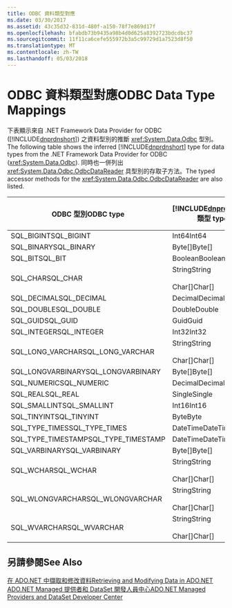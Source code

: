 ```yaml
---
title: ODBC 資料類型對應
ms.date: 03/30/2017
ms.assetid: 43c35d32-831d-480f-a150-78f7e869d17f
ms.openlocfilehash: bfabdb73b9435a98b4d0d625a8392723bdcdbc37
ms.sourcegitcommit: 11f11ca6cefe555972b3a5c99729d1a7523d8f50
ms.translationtype: MT
ms.contentlocale: zh-TW
ms.lasthandoff: 05/03/2018
---
```

# <a name="odbc-data-type-mappings"></a><span data-ttu-id="f128d-102">ODBC 資料類型對應</span><span class="sxs-lookup"><span data-stu-id="f128d-102">ODBC Data Type Mappings</span></span>
<span data-ttu-id="f128d-103">下表顯示來自 .NET Framework Data Provider for ODBC ([!INCLUDE[dnprdnshort](../../../../includes/dnprdnshort-md.md)]) 之資料型別的推斷 <xref:System.Data.Odbc> 型別。</span><span class="sxs-lookup"><span data-stu-id="f128d-103">The following table shows the inferred [!INCLUDE[dnprdnshort](../../../../includes/dnprdnshort-md.md)] type for data types from the .NET Framework Data Provider for ODBC (<xref:System.Data.Odbc>).</span></span> <span data-ttu-id="f128d-104">同時也一併列出 <xref:System.Data.Odbc.OdbcDataReader> 具型別的存取子方法。</span><span class="sxs-lookup"><span data-stu-id="f128d-104">The typed accessor methods for the <xref:System.Data.Odbc.OdbcDataReader> are also listed.</span></span>  
  
|<span data-ttu-id="f128d-105">ODBC 型別</span><span class="sxs-lookup"><span data-stu-id="f128d-105">ODBC type</span></span>|[!INCLUDE[dnprdnshort](../../../../includes/dnprdnshort-md.md)]<span data-ttu-id="f128d-106"> 類型</span><span class="sxs-lookup"><span data-stu-id="f128d-106"> type</span></span>|[!INCLUDE[dnprdnshort](../../../../includes/dnprdnshort-md.md)]<span data-ttu-id="f128d-107"> 具型別的存取子</span><span class="sxs-lookup"><span data-stu-id="f128d-107"> typed accessor</span></span>|  
|---------------|----------------------------------------------------------------------|--------------------------------------------------------------------------------|  
|<span data-ttu-id="f128d-108">SQL_BIGINT</span><span class="sxs-lookup"><span data-stu-id="f128d-108">SQL_BIGINT</span></span>|<span data-ttu-id="f128d-109">Int64</span><span class="sxs-lookup"><span data-stu-id="f128d-109">Int64</span></span>|<span data-ttu-id="f128d-110">GetInt64()</span><span class="sxs-lookup"><span data-stu-id="f128d-110">GetInt64()</span></span>|  
|<span data-ttu-id="f128d-111">SQL_BINARY</span><span class="sxs-lookup"><span data-stu-id="f128d-111">SQL_BINARY</span></span>|<span data-ttu-id="f128d-112">Byte[]</span><span class="sxs-lookup"><span data-stu-id="f128d-112">Byte[]</span></span>|<span data-ttu-id="f128d-113">GetBytes()</span><span class="sxs-lookup"><span data-stu-id="f128d-113">GetBytes()</span></span>|  
|<span data-ttu-id="f128d-114">SQL_BIT</span><span class="sxs-lookup"><span data-stu-id="f128d-114">SQL_BIT</span></span>|<span data-ttu-id="f128d-115">Boolean</span><span class="sxs-lookup"><span data-stu-id="f128d-115">Boolean</span></span>|<span data-ttu-id="f128d-116">GetBoolean()</span><span class="sxs-lookup"><span data-stu-id="f128d-116">GetBoolean()</span></span>|  
|<span data-ttu-id="f128d-117">SQL_CHAR</span><span class="sxs-lookup"><span data-stu-id="f128d-117">SQL_CHAR</span></span>|<span data-ttu-id="f128d-118">String</span><span class="sxs-lookup"><span data-stu-id="f128d-118">String</span></span><br /><br /> <span data-ttu-id="f128d-119">Char[]</span><span class="sxs-lookup"><span data-stu-id="f128d-119">Char[]</span></span>|<span data-ttu-id="f128d-120">GetString()</span><span class="sxs-lookup"><span data-stu-id="f128d-120">GetString()</span></span><br /><br /> <span data-ttu-id="f128d-121">GetChars()</span><span class="sxs-lookup"><span data-stu-id="f128d-121">GetChars()</span></span>|  
|<span data-ttu-id="f128d-122">SQL_DECIMAL</span><span class="sxs-lookup"><span data-stu-id="f128d-122">SQL_DECIMAL</span></span>|<span data-ttu-id="f128d-123">Decimal</span><span class="sxs-lookup"><span data-stu-id="f128d-123">Decimal</span></span>|<span data-ttu-id="f128d-124">GetDecimal()</span><span class="sxs-lookup"><span data-stu-id="f128d-124">GetDecimal()</span></span>|  
|<span data-ttu-id="f128d-125">SQL_DOUBLE</span><span class="sxs-lookup"><span data-stu-id="f128d-125">SQL_DOUBLE</span></span>|<span data-ttu-id="f128d-126">Double</span><span class="sxs-lookup"><span data-stu-id="f128d-126">Double</span></span>|<span data-ttu-id="f128d-127">GetDouble()</span><span class="sxs-lookup"><span data-stu-id="f128d-127">GetDouble()</span></span>|  
|<span data-ttu-id="f128d-128">SQL_GUID</span><span class="sxs-lookup"><span data-stu-id="f128d-128">SQL_GUID</span></span>|<span data-ttu-id="f128d-129">Guid</span><span class="sxs-lookup"><span data-stu-id="f128d-129">Guid</span></span>|<span data-ttu-id="f128d-130">GetGuid()</span><span class="sxs-lookup"><span data-stu-id="f128d-130">GetGuid()</span></span>|  
|<span data-ttu-id="f128d-131">SQL_INTEGER</span><span class="sxs-lookup"><span data-stu-id="f128d-131">SQL_INTEGER</span></span>|<span data-ttu-id="f128d-132">Int32</span><span class="sxs-lookup"><span data-stu-id="f128d-132">Int32</span></span>|<span data-ttu-id="f128d-133">GetInt32()</span><span class="sxs-lookup"><span data-stu-id="f128d-133">GetInt32()</span></span>|  
|<span data-ttu-id="f128d-134">SQL_LONG_VARCHAR</span><span class="sxs-lookup"><span data-stu-id="f128d-134">SQL_LONG_VARCHAR</span></span>|<span data-ttu-id="f128d-135">String</span><span class="sxs-lookup"><span data-stu-id="f128d-135">String</span></span><br /><br /> <span data-ttu-id="f128d-136">Char[]</span><span class="sxs-lookup"><span data-stu-id="f128d-136">Char[]</span></span>|<span data-ttu-id="f128d-137">GetString()</span><span class="sxs-lookup"><span data-stu-id="f128d-137">GetString()</span></span><br /><br /> <span data-ttu-id="f128d-138">GetChars()</span><span class="sxs-lookup"><span data-stu-id="f128d-138">GetChars()</span></span>|  
|<span data-ttu-id="f128d-139">SQL_LONGVARBINARY</span><span class="sxs-lookup"><span data-stu-id="f128d-139">SQL_LONGVARBINARY</span></span>|<span data-ttu-id="f128d-140">Byte[]</span><span class="sxs-lookup"><span data-stu-id="f128d-140">Byte[]</span></span>|<span data-ttu-id="f128d-141">GetBytes()</span><span class="sxs-lookup"><span data-stu-id="f128d-141">GetBytes()</span></span>|  
|<span data-ttu-id="f128d-142">SQL_NUMERIC</span><span class="sxs-lookup"><span data-stu-id="f128d-142">SQL_NUMERIC</span></span>|<span data-ttu-id="f128d-143">Decimal</span><span class="sxs-lookup"><span data-stu-id="f128d-143">Decimal</span></span>|<span data-ttu-id="f128d-144">GetDecimal()</span><span class="sxs-lookup"><span data-stu-id="f128d-144">GetDecimal()</span></span>|  
|<span data-ttu-id="f128d-145">SQL_REAL</span><span class="sxs-lookup"><span data-stu-id="f128d-145">SQL_REAL</span></span>|<span data-ttu-id="f128d-146">Single</span><span class="sxs-lookup"><span data-stu-id="f128d-146">Single</span></span>|<span data-ttu-id="f128d-147">GetFloat()</span><span class="sxs-lookup"><span data-stu-id="f128d-147">GetFloat()</span></span>|  
|<span data-ttu-id="f128d-148">SQL_SMALLINT</span><span class="sxs-lookup"><span data-stu-id="f128d-148">SQL_SMALLINT</span></span>|<span data-ttu-id="f128d-149">Int16</span><span class="sxs-lookup"><span data-stu-id="f128d-149">Int16</span></span>|<span data-ttu-id="f128d-150">GetInt16()</span><span class="sxs-lookup"><span data-stu-id="f128d-150">GetInt16()</span></span>|  
|<span data-ttu-id="f128d-151">SQL_TINYINT</span><span class="sxs-lookup"><span data-stu-id="f128d-151">SQL_TINYINT</span></span>|<span data-ttu-id="f128d-152">Byte</span><span class="sxs-lookup"><span data-stu-id="f128d-152">Byte</span></span>|<span data-ttu-id="f128d-153">GetByte()</span><span class="sxs-lookup"><span data-stu-id="f128d-153">GetByte()</span></span>|  
|<span data-ttu-id="f128d-154">SQL_TYPE_TIMES</span><span class="sxs-lookup"><span data-stu-id="f128d-154">SQL_TYPE_TIMES</span></span>|<span data-ttu-id="f128d-155">DateTime</span><span class="sxs-lookup"><span data-stu-id="f128d-155">DateTime</span></span>|<span data-ttu-id="f128d-156">GetDateTime()</span><span class="sxs-lookup"><span data-stu-id="f128d-156">GetDateTime()</span></span>|  
|<span data-ttu-id="f128d-157">SQL_TYPE_TIMESTAMP</span><span class="sxs-lookup"><span data-stu-id="f128d-157">SQL_TYPE_TIMESTAMP</span></span>|<span data-ttu-id="f128d-158">DateTime</span><span class="sxs-lookup"><span data-stu-id="f128d-158">DateTime</span></span>|<span data-ttu-id="f128d-159">GetDateTime()</span><span class="sxs-lookup"><span data-stu-id="f128d-159">GetDateTime()</span></span>|  
|<span data-ttu-id="f128d-160">SQL_VARBINARY</span><span class="sxs-lookup"><span data-stu-id="f128d-160">SQL_VARBINARY</span></span>|<span data-ttu-id="f128d-161">Byte[]</span><span class="sxs-lookup"><span data-stu-id="f128d-161">Byte[]</span></span>|<span data-ttu-id="f128d-162">GetBytes()</span><span class="sxs-lookup"><span data-stu-id="f128d-162">GetBytes()</span></span>|  
|<span data-ttu-id="f128d-163">SQL_WCHAR</span><span class="sxs-lookup"><span data-stu-id="f128d-163">SQL_WCHAR</span></span>|<span data-ttu-id="f128d-164">String</span><span class="sxs-lookup"><span data-stu-id="f128d-164">String</span></span><br /><br /> <span data-ttu-id="f128d-165">Char[]</span><span class="sxs-lookup"><span data-stu-id="f128d-165">Char[]</span></span>|<span data-ttu-id="f128d-166">GetString()</span><span class="sxs-lookup"><span data-stu-id="f128d-166">GetString()</span></span><br /><br /> <span data-ttu-id="f128d-167">GetChars()</span><span class="sxs-lookup"><span data-stu-id="f128d-167">GetChars()</span></span>|  
|<span data-ttu-id="f128d-168">SQL_WLONGVARCHAR</span><span class="sxs-lookup"><span data-stu-id="f128d-168">SQL_WLONGVARCHAR</span></span>|<span data-ttu-id="f128d-169">String</span><span class="sxs-lookup"><span data-stu-id="f128d-169">String</span></span><br /><br /> <span data-ttu-id="f128d-170">Char[]</span><span class="sxs-lookup"><span data-stu-id="f128d-170">Char[]</span></span>|<span data-ttu-id="f128d-171">GetString()</span><span class="sxs-lookup"><span data-stu-id="f128d-171">GetString()</span></span><br /><br /> <span data-ttu-id="f128d-172">GetChars()</span><span class="sxs-lookup"><span data-stu-id="f128d-172">GetChars()</span></span>|  
|<span data-ttu-id="f128d-173">SQL_WVARCHAR</span><span class="sxs-lookup"><span data-stu-id="f128d-173">SQL_WVARCHAR</span></span>|<span data-ttu-id="f128d-174">String</span><span class="sxs-lookup"><span data-stu-id="f128d-174">String</span></span><br /><br /> <span data-ttu-id="f128d-175">Char[]</span><span class="sxs-lookup"><span data-stu-id="f128d-175">Char[]</span></span>|<span data-ttu-id="f128d-176">GetString()</span><span class="sxs-lookup"><span data-stu-id="f128d-176">GetString()</span></span><br /><br /> <span data-ttu-id="f128d-177">GetChars()</span><span class="sxs-lookup"><span data-stu-id="f128d-177">GetChars()</span></span>|  
  
## <a name="see-also"></a><span data-ttu-id="f128d-178">另請參閱</span><span class="sxs-lookup"><span data-stu-id="f128d-178">See Also</span></span>  
 [<span data-ttu-id="f128d-179">在 ADO.NET 中擷取和修改資料</span><span class="sxs-lookup"><span data-stu-id="f128d-179">Retrieving and Modifying Data in ADO.NET</span></span>](../../../../docs/framework/data/adonet/retrieving-and-modifying-data.md)  
 [<span data-ttu-id="f128d-180">ADO.NET Managed 提供者和 DataSet 開發人員中心</span><span class="sxs-lookup"><span data-stu-id="f128d-180">ADO.NET Managed Providers and DataSet Developer Center</span></span>](http://go.microsoft.com/fwlink/?LinkId=217917)
